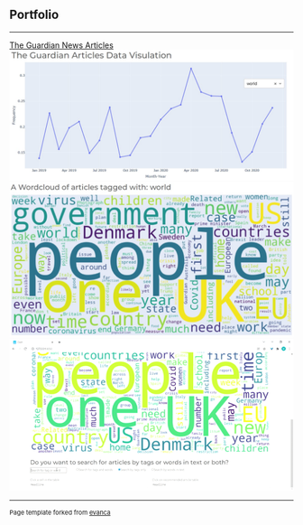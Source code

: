 ## Portfolio

---

[The Guardian News Articles](https://github.com/MikaelRJoergensen/The_Guardian_articles)
<img src="images/The guardian graph.jpg?raw=true"/>
<img src="images/The guardian WordCloud.jpg?raw=true"/>
<img src="images/dash_articles.gif?raw=true"/>

---





<p style="font-size:11px">Page template forked from <a href="https://github.com/evanca/quick-portfolio">evanca</a></p>
<!-- Remove above link if you don't want to attibute -->

